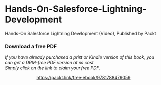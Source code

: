 # Hands-On-Salesforce-Lightning-Development
Hands-On Salesforce Lightning Development (Video), Published by Packt
### Download a free PDF

 <i>If you have already purchased a print or Kindle version of this book, you can get a DRM-free PDF version at no cost.<br>Simply click on the link to claim your free PDF.</i>
<p align="center"> <a href="https://packt.link/free-ebook/9781788479059">https://packt.link/free-ebook/9781788479059 </a> </p>